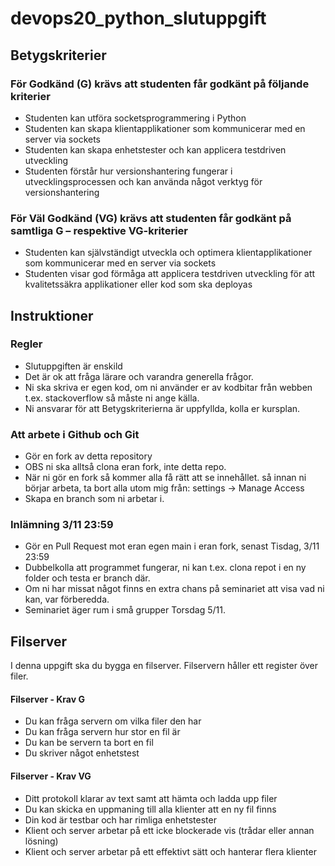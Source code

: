 # devops20_python_slutuppgift

## Betygskriterier

### För Godkänd (G) krävs att studenten får godkänt på följande kriterier

* Studenten kan utföra socketsprogrammering i Python
* Studenten kan skapa klientapplikationer som kommunicerar med en server via sockets
* Studenten kan skapa enhetstester och kan applicera testdriven utveckling
* Studenten förstår hur versionshantering fungerar i utvecklingsprocessen och kan
  använda något verktyg för versionshantering

### För Väl Godkänd (VG) krävs att studenten får godkänt på samtliga G – respektive VG-kriterier

* Studenten kan självständigt utveckla och optimera klientapplikationer
  som kommunicerar med en server via sockets
* Studenten visar god förmåga att applicera testdriven utveckling för att
  kvalitetssäkra applikationer eller kod som ska deployas

## Instruktioner

### Regler

* Slutuppgiften är enskild
* Det är ok att fråga lärare och varandra generella frågor.
* Ni ska skriva er egen kod, om ni använder er av kodbitar från webben
  t.ex. stackoverflow så måste ni ange källa.
* Ni ansvarar för att Betygskriterierna är uppfyllda, kolla er kursplan.

### Att arbete i Github och Git

* Gör en fork av detta repository
* OBS ni ska alltså clona eran fork, inte detta repo.
* När ni gör en fork så kommer alla få rätt att se innehållet. så innan ni börjar arbeta,
  ta bort alla utom mig från: settings -> Manage Access
* Skapa en branch som ni arbetar i.

### Inlämning 3/11 23:59

* Gör en Pull Request mot eran egen main i eran fork, senast Tisdag, 3/11 23:59
* Dubbelkolla att programmet fungerar, ni kan t.ex. clona repot i en ny folder och testa er branch där.
* Om ni har missat något finns en extra chans på seminariet att visa vad ni kan, var förberedda.
* Seminariet äger rum i små grupper Torsdag 5/11.


## Filserver

I denna uppgift ska du bygga en filserver. Filservern håller ett register över filer.

#### Filserver - Krav G

* Du kan fråga servern om vilka filer den har
* Du kan fråga servern hur stor en fil är
* Du kan be servern ta bort en fil
* Du skriver något enhetstest

#### Filserver - Krav VG

* Ditt protokoll klarar av text samt att hämta och ladda upp filer
* Du kan skicka en uppmaning till alla klienter att en ny fil finns
* Din kod är testbar och har rimliga enhetstester
* Klient och server arbetar på ett icke blockerade vis (trådar eller annan lösning)
* Klient och server arbetar på ett effektivt sätt och hanterar flera klienter
